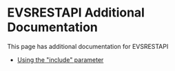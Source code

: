 <a name="top" />

EVSRESTAPI Additional Documentation
======================================

This page has additional documentation for EVSRESTAPI

- [Using the "include" parameter](INCLUDE.md)
